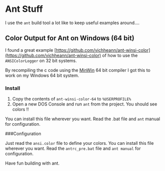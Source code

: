 # Ant Stuff 
I use the `ant` build tool a lot like to keep useful examples around....

## Color Output for Ant on Windows (64 bit)

I found a great example [https://github.com/vichheann/ant-winsi-color](https://github.com/vichheann/ant-winsi-color) of how to use the  `ANSIColorLogger` on 32 bit systems.

By recompiling the c code using the [MinWin](http://mingw-w64.org/doku.php) 64 bit compiler I got this to work on my Windows 64 bit system.

### Install

1. Copy the contents of `ant-winsi-color-64` to `%USERPROFILE%`
2. Open a new DOS Console and run `ant` from the project. You should see colors !!

You can install this file wherever you want. Read the .bat file and `ant` manual for configuration.

###Configuration

Just read the `ansi.color` file to define your colors. You can install this file wherever you want. Read the `antrc_pre.bat` file and `ant manual` for configuration.

Have fun building with ant.

